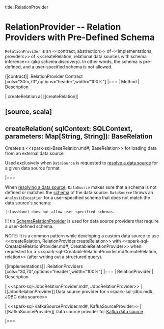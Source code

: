 title: RelationProvider

# RelationProvider -- Relation Providers with Pre-Defined Schema

`RelationProvider` is an <<contract, abstraction>> of <<implementations, providers>> of <<createRelation, relational data sources with schema inference>> (aka *schema discovery*). In other words, the schema is pre-defined, and a user-specified schema is not allowed.

[[contract]]
.RelationProvider Contract
[cols="30m,70",options="header",width="100%"]
|===
| Method
| Description

| createRelation
a| [[createRelation]]

[source, scala]
----
createRelation(
  sqlContext: SQLContext,
  parameters: Map[String, String]): BaseRelation
----

Creates a <<spark-sql-BaseRelation.md#, BaseRelation>> for loading data from an external data source

Used exclusively when `DataSource` is requested to [resolve a data source](DataSource.md#resolveRelation) for a given data source format

|===

When [resolving a data source](DataSource.md#resolveRelation), `DataSource` makes sure that a schema is not defined or matches the [schema](spark-sql-BaseRelation.md#schema) of the data source. `DataSource` throws an `AnalysisException` for a user-specified schema that does not match the data source's schema:

```text
[className] does not allow user-specified schemas.
```

!!! tip
    [SchemaRelationProvider](spark-sql-SchemaRelationProvider.md) is used for data source providers that require a user-defined schema.

NOTE: It is a common pattern while developing a custom data source to use <<createRelation, RelationProvider.createRelation>> with <<spark-sql-CreatableRelationProvider.md#, CreatableRelationProvider>> when requested for a <<spark-sql-CreatableRelationProvider.md#createRelation, relation>> (after writing out a structured query).

[[implementations]]
.RelationProviders
[cols="30,70",options="header",width="100%"]
|===
| RelationProvider
| Description

| <<spark-sql-JdbcRelationProvider.md#, JdbcRelationProvider>>
| [[JdbcRelationProvider]] Data source provider for <<spark-sql-jdbc.md#, JDBC data source>>

| <<spark-sql-KafkaSourceProvider.md#, KafkaSourceProvider>>
| [[KafkaSourceProvider]] Data source provider for [Kafka data source](datasources/kafka/index.md)

|===
